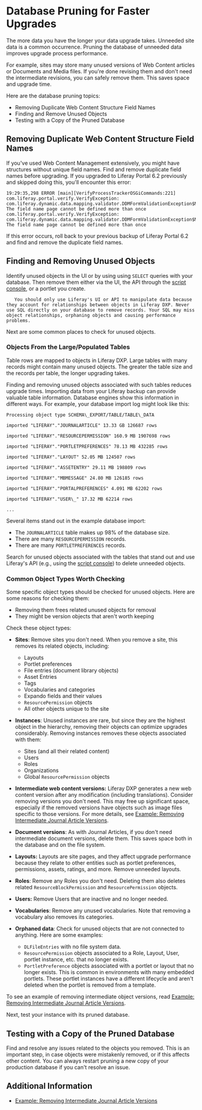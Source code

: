 # Database Pruning for Faster Upgrades 

The more data you have the longer your data upgrade takes. Unneeded site data is a common occurrence. Pruning the database of unneeded data improves upgrade process performance.

For example, sites may store many unused versions of Web Content articles or Documents and Media files. If you're done revising them and don't need the intermediate revisions, you can safely remove them. This saves space and upgrade time.

Here are the database pruning topics:

* Removing Duplicate Web Content Structure Field Names
* Finding and Remove Unused Objects
* Testing with a Copy of the Pruned Database

## Removing Duplicate Web Content Structure Field Names

If you've used Web Content Management extensively, you might have structures without unique field names. Find and remove duplicate field names before upgrading. If you upgraded to Liferay Portal 6.2 previously and skipped doing this, you'll encounter this error:

```
19:29:35,298 ERROR [main][VerifyProcessTrackerOSGiCommands:221] com.liferay.portal.verify.VerifyException: com.liferay.dynamic.data.mapping.validator.DDMFormValidationException$MustNotDuplicateFieldName: The field name page cannot be defined more than once
com.liferay.portal.verify.VerifyException: com.liferay.dynamic.data.mapping.validator.DDMFormValidationException$MustNotDuplicateFieldName: The field name page cannot be defined more than once
```

If this error occurs, roll back to your previous backup of Liferay Portal 6.2 and find and remove the duplicate field names.

## Finding and Removing Unused Objects

Identify unused objects in the UI or by using using `SELECT` queries with your database. Then remove them either via the UI, the API through the [script console](../../../system-administration/using-the-script-engine/running-scripts-from-the-script-console.md), or a portlet you create.

```warning::
   You should only use Liferay's UI or API to manipulate data because they account for relationships between objects in Liferay DXP. Never use SQL directly on your database to remove records. Your SQL may miss object relationships, orphaning objects and causing performance problems.
```

Next are some common places to check for unused objects.

### Objects From the Large/Populated Tables

Table rows are mapped to objects in Liferay DXP. Large tables with many records might contain many unused objects. The greater the table size and the records per table, the longer upgrading takes.

Finding and removing unused objects associated with such tables reduces upgrade times. Importing data from your Liferay backup can provide valuable table information. Database engines show this information in different ways. For example, your database import log might look like this:

```
Processing object type SCHEMA\_EXPORT/TABLE/TABLE\_DATA

imported "LIFERAY"."JOURNALARTICLE" 13.33 GB 126687 rows

imported "LIFERAY"."RESOURCEPERMISSION" 160.9 MB 1907698 rows

imported "LIFERAY"."PORTLETPREFERENCES" 78.13 MB 432285 rows

imported "LIFERAY"."LAYOUT" 52.05 MB 124507 rows

imported "LIFERAY"."ASSETENTRY" 29.11 MB 198809 rows

imported "LIFERAY"."MBMESSAGE" 24.80 MB 126185 rows

imported "LIFERAY"."PORTALPREFERENCES" 4.091 MB 62202 rows

imported "LIFERAY"."USER\_" 17.32 MB 62214 rows

...
```

Several items stand out in the example database import:

* The `JOURNALARTICLE` table makes up 98% of the database size.
* There are many `RESOURCEPERMISSION` records.
* There are many `PORTLETPREFERENCES` records.

Search for unused objects associated with the tables that stand out and use Liferay's API (e.g., using the [script console](../../../system-administration/using-the-script-engine/running-scripts-from-the-script-console.md)) to delete unneeded objects.

### Common Object Types Worth Checking
<!-- Does the upgrade tool or planner (or one of our utilities) do an assessment for users' databases that reviews these areas? I imagine it'd be a lot more useful to tell someone, "Run tool {x}, it will generate a report about sites/instances/content that has not been used in sometime". If we don't have that kind of feature, we really should consider it - it just seems like it would go a lot further than telling someone to figure it out themselves. -->
Some specific object types should be checked for unused objects. Here are some reasons for checking them:

* Removing them frees related unused objects for removal
* They might be version objects that aren't worth keeping

Check these object types:

* **Sites**: Remove sites you don't need. When you remove a site, this removes its related objects, including:
  * Layouts
  * Portlet preferences
  * File entries (document library objects)
  * Asset Entries
  * Tags
  * Vocabularies and categories
  * Expando fields and their values
  * `ResourcePermission` objects
  * All other objects unique to the site

* **Instances**: Unused instances are rare, but since they are the highest object in the hierarchy, removing their objects can optimize upgrades considerably. Removing instances removes these objects associated with them:
  * Sites (and all their related content)
  * Users
  * Roles
  * Organizations
  * Global `ResourcePermission` objects

* **Intermediate web content versions:** Liferay DXP generates a new web content version after any modification (including translations). Consider removing versions you don't need. This may free up significant space, especially if the removed versions have objects such as image files specific to those versions. For more details, see [Example: Removing Intermediate Journal Article Versions](./example-removing-intermediate-journal-article-versions.md).

* **Document versions**: As with Journal Articles, if you don't need intermediate document versions, delete them. This saves space both in the database and on the file system.

* **Layouts:** Layouts are site pages, and they affect upgrade performance because they relate to other entities such as portlet preferences, permissions, assets, ratings, and more. Remove unneeded layouts.

* **Roles**: Remove any Roles you don't need. Deleting them also deletes
    related `ResourceBlockPermission` and `ResourcePermission` objects.

* **Users:** Remove Users that are inactive and no longer needed.

* **Vocabularies**: Remove any unused vocabularies. Note that removing a vocabulary also removes its categories.

* **Orphaned data**: Check for unused objects that are not connected to anything. Here are some examples:
  * `DLFileEntries` with no file system data.
  * `ResourcePermission` objects associated to a Role, Layout, User, portlet instance, etc. that no longer exists.
  * `PortletPreference` objects associated with a portlet or layout that no longer exists. This is common in environments with many embedded portlets. These portlet instances have a different lifecycle and aren't deleted when the portlet is removed from a template.

To see an example of removing intermediate object versions, read [Example: Removing Intermediate Journal Article Versions](./example-removing-intermediate-journal-article-versions.md).

Next, test your instance with its pruned database.

## Testing with a Copy of the Pruned Database

Find and resolve any issues related to the objects you removed. This is an important step, in case objects were mistakenly removed, or if this affects other content. You can always restart pruning a new copy of your production database if you can't resolve an issue.

## Additional Information

* [Example: Removing Intermediate Journal Article Versions](./example-removing-intermediate-journal-article-versions.md)